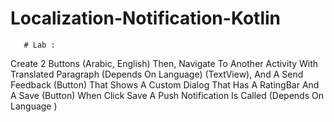 ﻿# Localization-Notification-Kotlin
       # Lab :
  Create 2 Buttons (Arabic, English)
 Then, Navigate To Another Activity With
 Translated Paragraph (Depends On Language) (TextView),
 And A Send Feedback (Button) 
 That Shows A Custom Dialog That Has A RatingBar And A Save (Button)
 When Click Save A Push Notification Is Called (Depends On Language )
